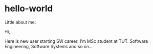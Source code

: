 # hello-world

Little about me:

Hi,

Here is new user starting SW career.
I'm MSc student at TUT. Software Engineering, Software Systems and so on...
